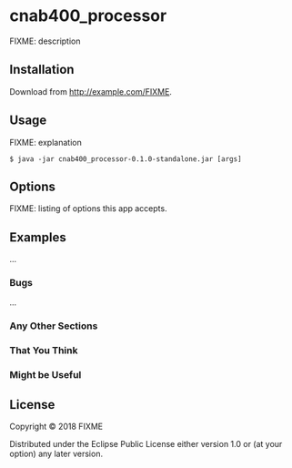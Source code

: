 # cnab400_processor

FIXME: description

## Installation

Download from http://example.com/FIXME.

## Usage

FIXME: explanation

    $ java -jar cnab400_processor-0.1.0-standalone.jar [args]

## Options

FIXME: listing of options this app accepts.

## Examples

...

### Bugs

...

### Any Other Sections
### That You Think
### Might be Useful

## License

Copyright © 2018 FIXME

Distributed under the Eclipse Public License either version 1.0 or (at
your option) any later version.
